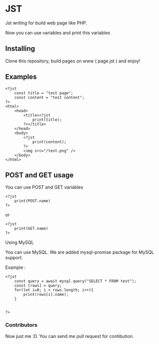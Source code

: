 # JST

Jst writing for build web page like PHP.

Now you can use variables and print this variables

## Installing

Clone this repository, build pages on www ( page.jst ) and enjoy!

## Examples

```
<?jst
    const title = "test page";
    const content = "test content";
?>
<html>
    <head>
        <title><?jst
            print(title);
        ?></title>
    </head>
    <body>
        <?jst
            print(content);
        ?>
        <img src="/test.png" />
    </body>
</html>
```

## POST and GET usage

You can use POST and GET variables

```
<?jst
    print(POST.name)
?>
```

or

```
<?jst
    print(GET.name)
?>
```

Using MySQL

You can use MySQL.
We are added mysql-promise package for MySQL support.

Example :

```
<?jst
    const query = await mysql.query("SELECT * FROM test");
    const [rows] = query;
    for(let i=0; i < rows.length; i++){
        print(rows[i].name);
    }


?>
```

### Contributors

Now just me :D. You can send me pull request for contibution.

